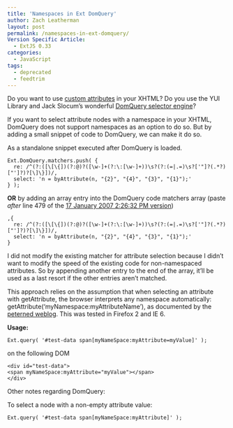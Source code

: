 ```yaml
---
title: 'Namespaces in Ext DomQuery'
author: Zach Leatherman
layout: post
permalink: /namespaces-in-ext-domquery/
Version Specific Article:
  - ExtJS 0.33
categories:
  - JavaScript
tags:
  - deprecated
  - feedtrim
---
```


Do you want to use [custom attributes][1] in your XHTML? Do you use the YUI Library and Jack Slocum’s wonderful [DomQuery selector engine][2]?

 [1]: http://unspace.ca/discover/attributes/
 [2]: http://www.jackslocum.com/blog/2007/01/11/domquery-css-selector-basic-xpath-implementation-with-benchmarks/

If you want to select attribute nodes with a namespace in your XHTML, DomQuery does not support namespaces as an option to do so. But by adding a small snippet of code to DomQuery, we can make it do so.

As a standalone snippet executed after DomQuery is loaded.

    Ext.DomQuery.matchers.push( {
      re: /^(?:([\[\{])(?:@)?([\w-]+(?:\:[\w-]+))\s?(?:(=|.=)\s?['"]?(.*?)["']?)?[\]\}])/,
      select: 'n = byAttribute(n, "{2}", "{4}", "{3}", "{1}");'
    } );

**OR** by adding an array entry into the DomQuery code matchers array (paste *after* line 479 of the [17 January 2007 2:26:32 PM version][3])

 [3]: http://www.yui-ext.com/deploy/yui-ext.0.40-alpha/source/DomQuery.js

    ,{
      re: /^(?:([\[\{])(?:@)?([\w-]+(?:\:[\w-]+))\s?(?:(=|.=)\s?['"]?(.*?)["']?)?[\]\}])/,
      select: 'n = byAttribute(n, "{2}", "{4}", "{3}", "{1}");'
    }

I did not modify the existing matcher for attribute selection because I didn’t want to modify the speed of the existing code for non-namespaced attributes. So by appending another entry to the end of the array, it’ll be used as a last resort if the other entries aren’t matched.

This approach relies on the assumption that when selecting an attribute with getAttribute, the browser interprets any namespace automatically: getAttribute(‘myNamespace:myAttributeName’), as documented by the [peterned weblog][4]. This was tested in Firefox 2 and IE 6.

 [4]: http://blogger.xs4all.nl/peterned/archive/2005/12/11/70033.aspx

**Usage:**

    Ext.query( '#test-data span[myNameSpace:myAttribute=myValue]' );

on the following DOM

    <div id="test-data">
    <span myNameSpace:myAttribute="myValue"></span>
    </div>

Other notes regarding DomQuery:

To select a node with a non-empty attribute value:

    Ext.query( '#test-data span[myNameSpace:myAttribute]' );